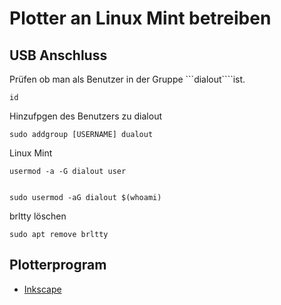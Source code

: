 # Plotter an Linux Mint betreiben

## USB Anschluss

Prüfen ob man als Benutzer in der Gruppe ```dialout````ist.

    id

Hinzufpgen des Benutzers zu dialout

    sudo addgroup [USERNAME] dualout

Linux Mint

    usermod -a -G dialout user


    sudo usermod -aG dialout $(whoami)

brltty löschen

    sudo apt remove brltty


## Plotterprogram
+ [Inkscape](https://inkscape.org/de/)
